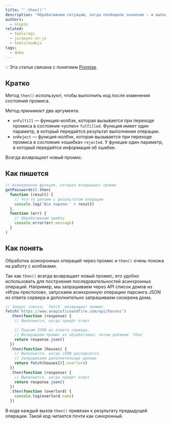 ```yaml
---
title: "`.then()`"
description: "Обрабатываем ситуацию, когда пообещали значение — и выполнили обещание."
authors:
  - nlopin
related:
  - tools/api
  - js/async-in-js
  - tools/nodejs
tags:
  - doka
---
```


<aside>

💡 Эта статья связана с понятием [Promise](/js/promise/).

</aside>

## Кратко

Метод `then()` используют, чтобы выполнить код после изменения состояния промиса.

Метод _принимает_ два аргумента:

- `onFulfill` — функция-колбэк, которая вызывается при переходе промиса в состояние «успех» `fulfilled`. Функция имеет один параметр, в который передаётся результат выполнения операции.
- `onReject` — функция-колбэк, которая вызывается при переходе промиса в состояние «ошибка» `rejected`. У функции один параметр, в который передаётся информация об ошибке.

Всегда _возвращает_ новый промис.

## Как пишется

```js
// Асинхронная функция, которая возвращает промис
getPasswords().then(
  function (result) {
    // Что-то делаем с результатом операции
    console.log('Все пароли:' + result)
  },
  function (err) {
    // Обрабатываем ошибку
    console.error(err.message)
  }
)
```

## Как понять

Обработка асинхронных операций через промис и `then()` очень похожа на работу с колбэками.

Так как `then()` всегда возвращает новый промис, его удобно использовать для построения последовательностей асинхронных операций. Например, мы запрашиваем через API список домов из «Игры престолов», запускаем асинхронную операцию парсинга JSON из ответа сервера и дополнительно запрашиваем сюзерена дома.

```js
// Запрос списка; `fetch` возвращает промис
fetch('https://www.anapioficeandfire.com/api/houses')
  .then(function (response) {
    // Выполнится, когда придёт ответ

    // Парсим JSON из ответа сервера.
    // Возвращаем промис из обработчика; потом добавим `then`
    return response.json()
  })
  .then(function (houses) {
    // Выполнится, когда JSON распарсится.
    // Запрашиваем дополнительные данные
    return fetch(houses[0].overlord)
  })
  .then(function (response) {
    // Выполнится, когда придёт ответ
    return response.json()
  })
  .then(function (overlord) {
    console.log(overlord.name)
  })
```

В коде каждый вызов `then()` привязан к результату предыдущей операции. Такой код читается почти как синхронный.
